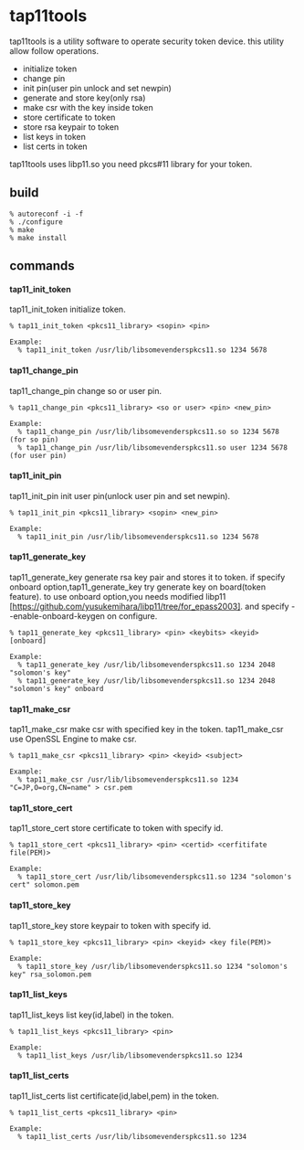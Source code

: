 tap11tools
========

tap11tools is a utility software to operate security token device.
this utility allow follow operations.

* initialize token
* change pin
* init pin(user pin unlock and set newpin)
* generate and store key(only rsa)
* make csr with the key inside token
* store certificate to token
* store rsa keypair to token
* list keys in token
* list certs in token

tap11tools uses libp11.so you need pkcs#11 library for your token.

## build

    % autoreconf -i -f
    % ./configure
    % make
    % make install

## commands

#### tap11_init_token

tap11_init_token initialize token.

    % tap11_init_token <pkcs11_library> <sopin> <pin>

    Example:
      % tap11_init_token /usr/lib/libsomevenderspkcs11.so 1234 5678

#### tap11_change_pin

tap11_change_pin change so or user pin.

    % tap11_change_pin <pkcs11_library> <so or user> <pin> <new_pin>

    Example:
      % tap11_change_pin /usr/lib/libsomevenderspkcs11.so so 1234 5678   (for so pin)
      % tap11_change_pin /usr/lib/libsomevenderspkcs11.so user 1234 5678 (for user pin)

#### tap11_init_pin

tap11_init_pin init user pin(unlock user pin and set newpin).

    % tap11_init_pin <pkcs11_library> <sopin> <new_pin>

    Example:
      % tap11_init_pin /usr/lib/libsomevenderspkcs11.so 1234 5678

#### tap11_generate_key

tap11_generate_key generate rsa key pair and stores it to token.
if specify onboard option,tap11_generate_key try generate key on board(token feature).
to use onboard option,you needs modified libp11 [https://github.com/yusukemihara/libp11/tree/for_epass2003]. 
and specify --enable-onboard-keygen on configure.

    % tap11_generate_key <pkcs11_library> <pin> <keybits> <keyid> [onboard]

    Example:
      % tap11_generate_key /usr/lib/libsomevenderspkcs11.so 1234 2048 "solomon's key"
      % tap11_generate_key /usr/lib/libsomevenderspkcs11.so 1234 2048 "solomon's key" onboard

#### tap11_make_csr

tap11_make_csr make csr with specified key in the token.
tap11_make_csr use OpenSSL Engine to make csr.

    % tap11_make_csr <pkcs11_library> <pin> <keyid> <subject>

    Example:
      % tap11_make_csr /usr/lib/libsomevenderspkcs11.so 1234 "C=JP,O=org,CN=name" > csr.pem

#### tap11_store_cert

tap11_store_cert store certificate to token with specify id.

    % tap11_store_cert <pkcs11_library> <pin> <certid> <cerfitifate file(PEM)>

    Example:
      % tap11_store_cert /usr/lib/libsomevenderspkcs11.so 1234 "solomon's cert" solomon.pem

#### tap11_store_key

tap11_store_key store keypair to token with specify id.

    % tap11_store_key <pkcs11_library> <pin> <keyid> <key file(PEM)>

    Example:
      % tap11_store_key /usr/lib/libsomevenderspkcs11.so 1234 "solomon's key" rsa_solomon.pem

#### tap11_list_keys

tap11_list_keys list key(id,label) in the token.

    % tap11_list_keys <pkcs11_library> <pin>

    Example:
      % tap11_list_keys /usr/lib/libsomevenderspkcs11.so 1234

#### tap11_list_certs

tap11_list_certs list certificate(id,label,pem) in the token.

    % tap11_list_certs <pkcs11_library> <pin>

    Example:
      % tap11_list_certs /usr/lib/libsomevenderspkcs11.so 1234
